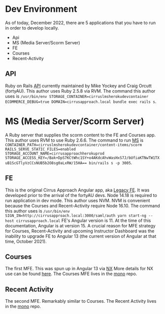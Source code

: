 # Dev Environment
As of today, December 2022, there are 5 applications that you have to run in order to develop locally.
* Api
* MS (Media Server/Scorm Server)
* FE
* Courses
* Recent-Activity

## API
Ruby on Rails [API](https://github.com/cirrusaircraft/cirrus-lms-api) currently maintained by Mike Yockey and Craig Orcutt (fortyAU).
This author uses Ruby 2.5.8 via RVM.
The command this author uses is `/usr/bin/env STORAGE_CONTAINER=cirruslmsherokudevcontainer ECOMMERCE_DEBUG=true DOMAIN=cirrusapproach.local bundle exec rails s`.

# MS (Media Server/Scorm Server)
A Ruby server that supplies the scorm content to the FE and Courses app. This author uses RVM to use Ruby 2.6.6.
The command to run [MS](https://github.com/cirrusaircraft/cirrus-lms-ms) is `CONTAINER_PATH=cirruslmsherokudevcontainer/content-items/scorm RAILS_SERVE_STATIC_FILES=enabled STORAGE_ACCOUNT_NAME=cirrusapproachherokuprod STORAGE_ACCESS_KEY=/Bak+DpS7KCtWhc1SY+o4AKdcAhvWasHxS7J/bUfiaKTNwTW1TXuB1ScGTlyVzCCsNUB5b2O8sg0aLxRW/15HA== bin/rails s -p 3005`.

## FE
This is the original Cirrus Approach Angular app, aka [Legacy FE](https://github.com/cirrusaircraft/cirrus-lms-fe).
It was developed prior to the arrival of the fortyAU devs. Node 14.18 is required to run application in dev mode.
This author uses NVM. NVM is convenient because the Courses and Recent-Activity require Node 16.10.
The command this author uses is `/usr/bin/env SIGN_IN=http://cirrusapproach.local:3000/saml/auth yarn start-ng --host cirrusapproach.local`
FE's Angular version is 11. At the time of this documentation, Angular is at version 15.
A crucial reason for MFE strategy for Courses, Recent-Activity and upcoming Instructor Dashboard was the inability to upgrade FE to Angular 13 (the current version of Angular at that time, October 2021).

## Courses
The first MFE. This was spun up in Angular 13 via [NX](https://nx.dev/)  More details for NX use can be found [here](./CirrusNx.MD). The Courses MFE lives in the [mono](https://github.com/cirrusaircraft/cirrus-lms-fe-mono) repo.

## Recent Activity
The second MFE. Remarkably similar to Courses.  The Recent Activity lives in the [mono](https://github.com/cirrusaircraft/cirrus-lms-fe-mono) repo.
